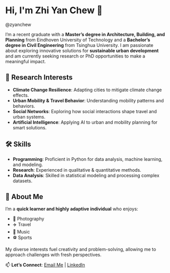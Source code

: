 # Hi, I'm Zhi Yan Chew 👋  
@zyanchew  

I’m a recent graduate with a **Master’s degree in Architecture, Building, and Planning** from Eindhoven University of Technology and a **Bachelor’s degree in Civil Engineering** from Tsinghua University. I am passionate about exploring innovative solutions for **sustainable urban development** and am currently seeking research or PhD opportunities to make a meaningful impact.  

## 🎯 **Research Interests**  
- **Climate Change Resilience**: Adapting cities to mitigate climate change effects.  
- **Urban Mobility & Travel Behavior**: Understanding mobility patterns and behaviors.  
- **Social Networks**: Exploring how social interactions shape travel and urban systems.  
- **Artificial Intelligence**: Applying AI to urban and mobility planning for smart solutions.

## 🛠 **Skills**  
- **Programming**: Proficient in Python for data analysis, machine learning, and modeling.  
- **Research**: Experienced in qualitative & quantitative methods.  
- **Data Analysis**: Skilled in statistical modeling and processing complex datasets.  

## 🌱 **About Me**  
I’m a **quick learner and highly adaptive individual** who enjoys:  
- 📸 Photography  
- ✈️ Travel  
- 🎵 Music  
- ⚽ Sports  

My diverse interests fuel creativity and problem-solving, allowing me to approach challenges with fresh perspectives.  

📫 **Let’s Connect**: [Email Me](mailto:zyanchew@hotmail.com) | [LinkedIn](www.linkedin.com/in/zhi-yan-chew-5b487b198)  

<!---
zyanchew/zyanchew is a ✨ special ✨ repository because its `README.md` (this file) appears on your GitHub profile.
You can click the Preview link to take a look at your changes.
--->
